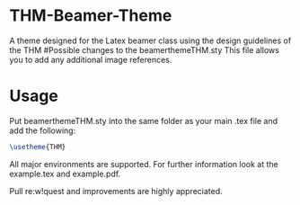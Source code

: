 # THM-Beamer-Theme
A theme designed for the Latex beamer class using the design guidelines of the THM
#Possible changes to the beamerthemeTHM.sty
This file allows you to add any additional image references.

# Usage
Put beamerthemeTHM.sty into the same folder as your main .tex file and add the following:
```latex
\usetheme{THM}
```
All major environments are supported. For further information look at the example.tex and example.pdf.

Pull re:w!quest and improvements are highly appreciated.
